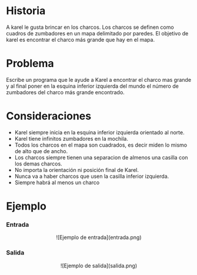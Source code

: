 # Historia

A karel le gusta brincar en los charcos. Los charcos se definen como cuadros de zumbadores en un mapa delimitado por paredes. El objetivo de karel es encontrar el charco más grande que hay en el mapa.

# Problema

Escribe un programa que le ayude a Karel a encontrar el charco mas grande y al final poner en la esquina inferior izquierda del mundo el número de zumbadores del charco más grande encontrado.

# Consideraciones

* Karel siempre inicia en la esquina inferior izquierda orientado al norte.
* Karel tiene infinitos zumbadores en la mochila.
* Todos los charcos en el mapa son cuadrados, es decir miden lo mismo de alto que de ancho.
* Los charcos siempre tienen una separacion de almenos una casilla con los demas charcos.
* No importa la orientación ni posición final de Karel.
* Nunca va a haber charcos que usen la casilla inferior izquierda.
* Siempre habrá al menos un charco

# Ejemplo

### Entrada

<center>![Ejemplo de entrada](entrada.png)</center>

### Salida

<center>![Ejemplo de salida](salida.png)</center>
